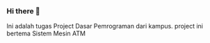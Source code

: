 ### Hi there 👋
Ini adalah tugas Project Dasar Pemrograman dari kampus.
project ini bertema Sistem Mesin ATM
